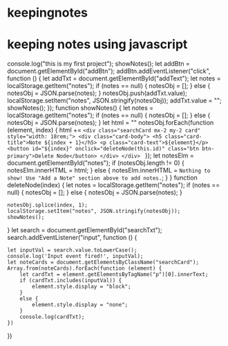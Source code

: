 # keepingnotes
# keeping notes using javascript
console.log("this is my first project");
showNotes();
let addBtn = document.getElementById("addBtn");
addBtn.addEventListener("click", function () {
    let addTxt = document.getElementById("addText");
    let notes = localStorage.getItem("notes");
    if (notes == null) {
        notesObj = [];
    }
    else {
        notesObj = JSON.parse(notes);
    }
    notesObj.push(addTxt.value);
    localStorage.setItem("notes", JSON.stringify(notesObj));
    addTxt.value = "";
    showNotes();
});
function showNotes() {
    let notes = localStorage.getItem("notes");
    if (notes == null) {
        notesObj = [];
    }
    else {
        notesObj = JSON.parse(notes);
    }
    let html = ""
    notesObj.forEach(function (element, index) {
        html += `<div class="searchCard mx-2 my-2 card" style="width: 18rem;">
        <div class="card-body">
            <h5 class="card-title">Note ${index + 1}</h5>
            <p class="card-text">${element}</p>
            <button id="${index}" onclick="deleteNode(this.id)" class="btn btn-primary">Delete Node</button>
        </div>
    </div>
`
    });
    let notesElm = document.getElementById("notes");
    if (notesObj.length != 0) {
        notesElm.innerHTML = html;
    } else {
        notesElm.innerHTML = `Nothing to show! Use "Add a Note" section above to add notes.`;
    }
}
function deleteNode(index) {
    let notes = localStorage.getItem("notes");
    if (notes == null) {
        notesObj = [];
    } else {
        notesObj = JSON.parse(notes);
    }

    notesObj.splice(index, 1);
    localStorage.setItem("notes", JSON.stringify(notesObj));
    showNotes();
}
let search = document.getElementById("searchTxt");
search.addEventListener("input", function () {

    let inputVal = search.value.toLowerCase();
    console.log('Input event fired!', inputVal);
    let noteCards = document.getElementsByClassName("searchCard");
    Array.from(noteCards).forEach(function (element) {
        let cardTxt = element.getElementsByTagName("p")[0].innerText;
        if (cardTxt.includes(inputVal)) {
            element.style.display = "block";
        }
        else {
            element.style.display = "none";
        }
        console.log(cardTxt);
    })
})
